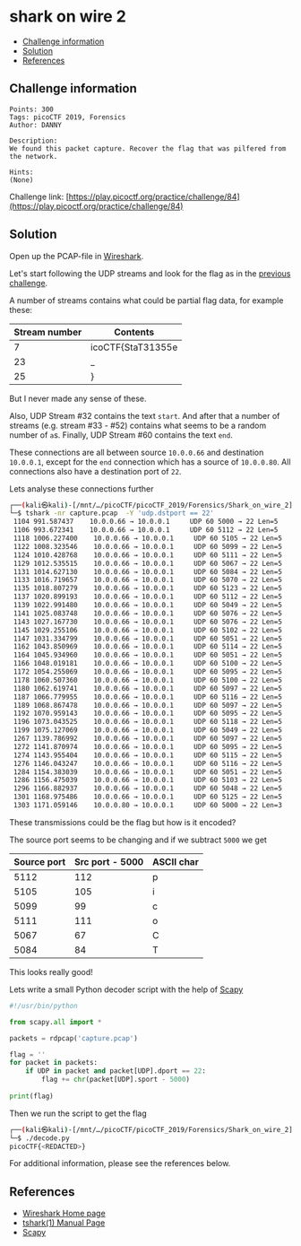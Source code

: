 # shark on wire 2

- [Challenge information](#challenge-information)
- [Solution](#solution)
- [References](#references)

## Challenge information
```
Points: 300
Tags: picoCTF 2019, Forensics
Author: DANNY
 
Description:
We found this packet capture. Recover the flag that was pilfered from the network.

Hints:
(None)
```
Challenge link: [https://play.picoctf.org/practice/challenge/84](https://play.picoctf.org/practice/challenge/84)

## Solution

Open up the PCAP-file in [Wireshark](https://www.wireshark.org/).

Let's start following the UDP streams and look for the flag as in the [previous challenge](shark_on_wire_1.md).

A number of streams contains what could be partial flag data, for example these:

|Stream number|Contents|
|----|----|
|7|icoCTF{StaT31355e|
|23|_|
|25|}|

But I never made any sense of these.

Also, UDP Stream #32 contains the text `start`. And after that a number of streams (e.g. stream #33 - #52) contains what seems to be a random number of `a`s. Finally, UDP Stream #60 contains the text `end`.

These connections are all between source `10.0.0.66` and destination `10.0.0.1`, except for the `end` connection which has a source of `10.0.0.80`. All connections also have a destination port of `22`.

Lets analyse these connections further
```bash
┌──(kali㉿kali)-[/mnt/…/picoCTF/picoCTF_2019/Forensics/Shark_on_wire_2]
└─$ tshark -nr capture.pcap  -Y 'udp.dstport == 22'
 1104 991.587437    10.0.0.66 → 10.0.0.1     UDP 60 5000 → 22 Len=5
 1106 993.672341    10.0.0.66 → 10.0.0.1     UDP 60 5112 → 22 Len=5
 1118 1006.227400    10.0.0.66 → 10.0.0.1     UDP 60 5105 → 22 Len=5
 1122 1008.323546    10.0.0.66 → 10.0.0.1     UDP 60 5099 → 22 Len=5
 1124 1010.428768    10.0.0.66 → 10.0.0.1     UDP 60 5111 → 22 Len=5
 1129 1012.535515    10.0.0.66 → 10.0.0.1     UDP 60 5067 → 22 Len=5
 1131 1014.627130    10.0.0.66 → 10.0.0.1     UDP 60 5084 → 22 Len=5
 1133 1016.719657    10.0.0.66 → 10.0.0.1     UDP 60 5070 → 22 Len=5
 1135 1018.807279    10.0.0.66 → 10.0.0.1     UDP 60 5123 → 22 Len=5
 1137 1020.899193    10.0.0.66 → 10.0.0.1     UDP 60 5112 → 22 Len=5
 1139 1022.991480    10.0.0.66 → 10.0.0.1     UDP 60 5049 → 22 Len=5
 1141 1025.083748    10.0.0.66 → 10.0.0.1     UDP 60 5076 → 22 Len=5
 1143 1027.167730    10.0.0.66 → 10.0.0.1     UDP 60 5076 → 22 Len=5
 1145 1029.255106    10.0.0.66 → 10.0.0.1     UDP 60 5102 → 22 Len=5
 1147 1031.334799    10.0.0.66 → 10.0.0.1     UDP 60 5051 → 22 Len=5
 1162 1043.850969    10.0.0.66 → 10.0.0.1     UDP 60 5114 → 22 Len=5
 1164 1045.934960    10.0.0.66 → 10.0.0.1     UDP 60 5051 → 22 Len=5
 1166 1048.019181    10.0.0.66 → 10.0.0.1     UDP 60 5100 → 22 Len=5
 1172 1054.255069    10.0.0.66 → 10.0.0.1     UDP 60 5095 → 22 Len=5
 1178 1060.507360    10.0.0.66 → 10.0.0.1     UDP 60 5100 → 22 Len=5
 1180 1062.619741    10.0.0.66 → 10.0.0.1     UDP 60 5097 → 22 Len=5
 1187 1066.779955    10.0.0.66 → 10.0.0.1     UDP 60 5116 → 22 Len=5
 1189 1068.867478    10.0.0.66 → 10.0.0.1     UDP 60 5097 → 22 Len=5
 1192 1070.959143    10.0.0.66 → 10.0.0.1     UDP 60 5095 → 22 Len=5
 1196 1073.043525    10.0.0.66 → 10.0.0.1     UDP 60 5118 → 22 Len=5
 1199 1075.127069    10.0.0.66 → 10.0.0.1     UDP 60 5049 → 22 Len=5
 1267 1139.786992    10.0.0.66 → 10.0.0.1     UDP 60 5097 → 22 Len=5
 1272 1141.870974    10.0.0.66 → 10.0.0.1     UDP 60 5095 → 22 Len=5
 1274 1143.955404    10.0.0.66 → 10.0.0.1     UDP 60 5115 → 22 Len=5
 1276 1146.043247    10.0.0.66 → 10.0.0.1     UDP 60 5116 → 22 Len=5
 1284 1154.383039    10.0.0.66 → 10.0.0.1     UDP 60 5051 → 22 Len=5
 1286 1156.475039    10.0.0.66 → 10.0.0.1     UDP 60 5103 → 22 Len=5
 1296 1166.882937    10.0.0.66 → 10.0.0.1     UDP 60 5048 → 22 Len=5
 1301 1168.975486    10.0.0.66 → 10.0.0.1     UDP 60 5125 → 22 Len=5
 1303 1171.059146    10.0.0.80 → 10.0.0.1     UDP 60 5000 → 22 Len=3
```

These transmissions could be the flag but how is it encoded?  

The source port seems to be changing and if we subtract `5000` we get

|Source port|Src port - 5000|ASCII char|
|----|----|----|
|5112|112|p|
|5105|105|i|
|5099|99|c|
|5111|111|o|
|5067|67|C|
|5084|84|T|

This looks really good!

Lets write a small Python decoder script with the help of [Scapy](https://pypi.org/project/scapy/)
```python
#!/usr/bin/python

from scapy.all import *

packets = rdpcap('capture.pcap')

flag = ''
for packet in packets:
    if UDP in packet and packet[UDP].dport == 22:
        flag += chr(packet[UDP].sport - 5000)
        
print(flag)
```

Then we run the script to get the flag
```bash
┌──(kali㉿kali)-[/mnt/…/picoCTF/picoCTF_2019/Forensics/Shark_on_wire_2]
└─$ ./decode.py
picoCTF{<REDACTED>}
```

For additional information, please see the references below.

## References

- [Wireshark Home page](https://www.wireshark.org/)
- [tshark(1) Manual Page](https://www.wireshark.org/docs/man-pages/tshark.html)
- [Scapy](https://pypi.org/project/scapy/)
